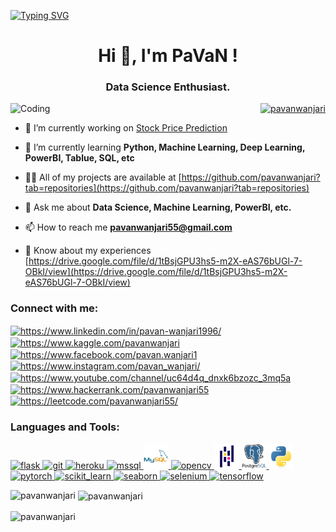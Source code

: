 [![Typing SVG](https://readme-typing-svg.herokuapp.com?multiline=true&width=500&lines=Data+Science/+Analyst+Enthusiast.++++++++++)](https://git.io/typing-svg)

<h1 align="center">Hi 👋, I'm PaVaN !</h1>
<h3 align="center">Data Science Enthusiast.</h3>
<img align = "left" alt= "Coding" width = "400" src="https://cdn.dribbble.com/users/926537/screenshots/4502924/media/79e26abb3fb85b42f2722cf22da095dc.gif">

<p align="left"> <a href="https://github.com/ryo-ma/github-profile-trophy"><img src="https://github-profile-trophy.vercel.app/?username=pavanwanjari" alt="pavanwanjari" /></a> </p>

- 🔭 I’m currently working on [Stock Price Prediction](https://github.com/Technocolabs100/Data-Analyst-Team-Code-TCS81H)

- 🌱 I’m currently learning **Python, Machine Learning, Deep Learning, PowerBI, Tablue, SQL, etc**

- 👨‍💻 All of my projects are available at [https://github.com/pavanwanjari?tab=repositories](https://github.com/pavanwanjari?tab=repositories)

- 💬 Ask me about **Data Science, Machine Learning, PowerBI, etc.**

- 📫 How to reach me **pavanwanjari55@gmail.com**

- 📄 Know about my experiences [https://drive.google.com/file/d/1tBsjGPU3hs5-m2X-eAS76bUGl-7-OBkI/view](https://drive.google.com/file/d/1tBsjGPU3hs5-m2X-eAS76bUGl-7-OBkI/view)


<h3 align="left">Connect with me:</h3>
<p align="left">
<a href="https://linkedin.com/in/https://www.linkedin.com/in/pavan-wanjari1996/" target="blank"><img align="center" src="https://raw.githubusercontent.com/rahuldkjain/github-profile-readme-generator/master/src/images/icons/Social/linked-in-alt.svg" alt="https://www.linkedin.com/in/pavan-wanjari1996/" height="30" width="40" /></a>
<a href="https://kaggle.com/https://www.kaggle.com/pavanwanjari" target="blank"><img align="center" src="https://raw.githubusercontent.com/rahuldkjain/github-profile-readme-generator/master/src/images/icons/Social/kaggle.svg" alt="https://www.kaggle.com/pavanwanjari" height="30" width="40" /></a>
<a href="https://fb.com/https://www.facebook.com/pavan.wanjari1" target="blank"><img align="center" src="https://raw.githubusercontent.com/rahuldkjain/github-profile-readme-generator/master/src/images/icons/Social/facebook.svg" alt="https://www.facebook.com/pavan.wanjari1" height="30" width="40" /></a>
<a href="https://instagram.com/https://www.instagram.com/pavan_wanjari/" target="blank"><img align="center" src="https://raw.githubusercontent.com/rahuldkjain/github-profile-readme-generator/master/src/images/icons/Social/instagram.svg" alt="https://www.instagram.com/pavan_wanjari/" height="30" width="40" /></a>
<a href="https://www.youtube.com/c/https://www.youtube.com/channel/uc64d4q_dnxk6bzozc_3mq5a" target="blank"><img align="center" src="https://raw.githubusercontent.com/rahuldkjain/github-profile-readme-generator/master/src/images/icons/Social/youtube.svg" alt="https://www.youtube.com/channel/uc64d4q_dnxk6bzozc_3mq5a" height="30" width="40" /></a>
<a href="https://www.hackerrank.com/https://www.hackerrank.com/pavanwanjari55" target="blank"><img align="center" src="https://raw.githubusercontent.com/rahuldkjain/github-profile-readme-generator/master/src/images/icons/Social/hackerrank.svg" alt="https://www.hackerrank.com/pavanwanjari55" height="30" width="40" /></a>
<a href="https://www.leetcode.com/https://leetcode.com/pavanwanjari55/" target="blank"><img align="center" src="https://raw.githubusercontent.com/rahuldkjain/github-profile-readme-generator/master/src/images/icons/Social/leet-code.svg" alt="https://leetcode.com/pavanwanjari55/" height="30" width="40" /></a>
</p>

<h3 align="left">Languages and Tools:</h3>
<p align="left"> <a href="https://flask.palletsprojects.com/" target="_blank" rel="noreferrer"> <img src="https://www.vectorlogo.zone/logos/pocoo_flask/pocoo_flask-icon.svg" alt="flask" width="40" height="40"/> </a> <a href="https://git-scm.com/" target="_blank" rel="noreferrer"> <img src="https://www.vectorlogo.zone/logos/git-scm/git-scm-icon.svg" alt="git" width="40" height="40"/> </a> <a href="https://heroku.com" target="_blank" rel="noreferrer"> <img src="https://www.vectorlogo.zone/logos/heroku/heroku-icon.svg" alt="heroku" width="40" height="40"/> </a> <a href="https://www.microsoft.com/en-us/sql-server" target="_blank" rel="noreferrer"> <img src="https://www.svgrepo.com/show/303229/microsoft-sql-server-logo.svg" alt="mssql" width="40" height="40"/> </a> <a href="https://www.mysql.com/" target="_blank" rel="noreferrer"> <img src="https://raw.githubusercontent.com/devicons/devicon/master/icons/mysql/mysql-original-wordmark.svg" alt="mysql" width="40" height="40"/> </a> <a href="https://opencv.org/" target="_blank" rel="noreferrer"> <img src="https://www.vectorlogo.zone/logos/opencv/opencv-icon.svg" alt="opencv" width="40" height="40"/> </a> <a href="https://pandas.pydata.org/" target="_blank" rel="noreferrer"> <img src="https://raw.githubusercontent.com/devicons/devicon/2ae2a900d2f041da66e950e4d48052658d850630/icons/pandas/pandas-original.svg" alt="pandas" width="40" height="40"/> </a> <a href="https://www.postgresql.org" target="_blank" rel="noreferrer"> <img src="https://raw.githubusercontent.com/devicons/devicon/master/icons/postgresql/postgresql-original-wordmark.svg" alt="postgresql" width="40" height="40"/> </a> <a href="https://www.python.org" target="_blank" rel="noreferrer"> <img src="https://raw.githubusercontent.com/devicons/devicon/master/icons/python/python-original.svg" alt="python" width="40" height="40"/> </a> <a href="https://pytorch.org/" target="_blank" rel="noreferrer"> <img src="https://www.vectorlogo.zone/logos/pytorch/pytorch-icon.svg" alt="pytorch" width="40" height="40"/> </a> <a href="https://scikit-learn.org/" target="_blank" rel="noreferrer"> <img src="https://upload.wikimedia.org/wikipedia/commons/0/05/Scikit_learn_logo_small.svg" alt="scikit_learn" width="40" height="40"/> </a> <a href="https://seaborn.pydata.org/" target="_blank" rel="noreferrer"> <img src="https://seaborn.pydata.org/_images/logo-mark-lightbg.svg" alt="seaborn" width="40" height="40"/> </a> <a href="https://www.selenium.dev" target="_blank" rel="noreferrer"> <img src="https://raw.githubusercontent.com/detain/svg-logos/780f25886640cef088af994181646db2f6b1a3f8/svg/selenium-logo.svg" alt="selenium" width="40" height="40"/> </a> <a href="https://www.tensorflow.org" target="_blank" rel="noreferrer"> <img src="https://www.vectorlogo.zone/logos/tensorflow/tensorflow-icon.svg" alt="tensorflow" width="40" height="40"/> </a> </p>

<p><img align="left" src="https://github-readme-stats.vercel.app/api/top-langs?username=pavanwanjari&show_icons=true&locale=en&layout=compact" alt="pavanwanjari" /></p>

<p>&nbsp;<img align="center" src="https://github-readme-stats.vercel.app/api?username=pavanwanjari&show_icons=true&locale=en" alt="pavanwanjari" /></p>

<p><img align="center" src="https://github-readme-streak-stats.herokuapp.com/?user=pavanwanjari&" alt="pavanwanjari" /></p>
